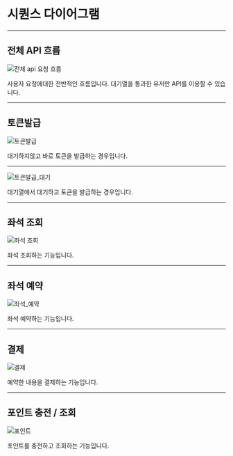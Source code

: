 # 시퀀스 다이어그램

---

## 전체 API 흐름
![전체 api 요청 흐름](https://github.com/user-attachments/assets/f6663275-b915-4b06-a456-1c0a9c3d190b)

사용자 요청에대한 전반적인 흐름입니다. 대기열을 통과한 유저만 API를 이용할 수 있습니다.

---

## 토큰발급
![토큰발급](https://github.com/user-attachments/assets/9457e360-3647-46a4-9701-0771062148fa)

대기하지않고 바로 토큰을 발급하는 경우입니다.

---

![토큰발급_대기](https://github.com/user-attachments/assets/a685f1de-c044-408b-bd24-ce9523b9ec3e)

대기열에서 대기하고 토큰을 발급하는 경우입니다.

---

## 좌석 조회
![좌석 조회](https://github.com/user-attachments/assets/7814b6a5-4e80-4fb4-a510-98caefc2f26f)

좌석 조회하는 기능입니다.

---

## 좌석 예약
![좌석_예약](https://github.com/user-attachments/assets/d2387e2f-787c-4f46-9be9-884a77882385)

좌석 예약하는 기능입니다.

---
## 결제

![결제](https://github.com/user-attachments/assets/930f3f9b-a3ab-4be3-adf4-91d9e960661a)

예약한 내용을 결제하는 기능입니다.

---

## 포인트 충전 / 조회

![포인트](https://github.com/user-attachments/assets/7da01c26-9ee8-4a40-85cb-889c874b6b58)

포인트를 충전하고 조회하는 기능입니다.


